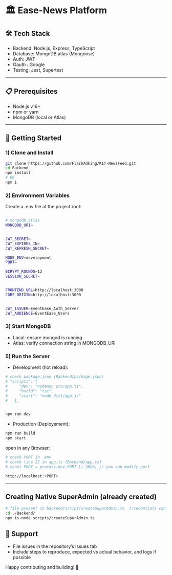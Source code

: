 
# 🏛️ Ease-News Platform

## 🛠 Tech Stack
- Backend: Node.js, Express, TypeScript
- Database: MongoDB atlas (Mongoose)
- Auth: JWT
- Oauth : Google
- Testing: Jest, Supertest

---

## 📋 Prerequisites
- Node.js v16+
- npm or yarn
- MongoDB (local or Atlas)

---

## 🚀 Getting Started

### 1) Clone and Install
```bash
git clone https://github.com/FlashAdking/KIT-NewsFeed.git
cd Backend
npm install 
# OR
npm i
```



### 2) Environment Variables
Create a .env file at the project root:
```bash

# mongodb atlas
MONGODB_URI=


JWT_SECRET=
JWT_EXPIRES_IN=
JWT_REFRESH_SECRET=

NODE_ENV=development
PORT=

BCRYPT_ROUNDS=12
SESSION_SECRET=


FRONTEND_URL=http://localhost:3000
CORS_ORIGIN=http://localhost:3000


JWT_ISSUER=EventEase_Auth_Server
JWT_AUDIENCE=EventEase_Users

```



### 3) Start MongoDB
- Local: ensure mongod is running
- Atlas: verify connection string in MONGODB_URI


### 5) Run the Server
- Development (hot reload):
```bash
# check package.json (Backend/package.json)
# "scripts": {
#     "dev": "nodemon src/app.ts",
#     "build": "tsc",
#     "start": "node dist/app.js"
#   },


npm run dev
```


- Production (Deployement):
```bash
npm run build
npm start

```


open in any Browser:
```bash
# check PORT in .env 
# check line 22 in app.ts (Backend/app.ts)
# const PORT = process.env.PORT || 3000; // you can modify port

http://localhost:<PORT>
```



---

## Creating Native SuperAdmin (already created)
```bash 
# file present in backend/script/createSuperAdmin.ts  (credentials can be modified)
cd ./Backend/
npx ts-node scripts/createSuperAdmin.ts
```



## 📧 Support
- File issues in the repository’s Issues tab
- Include steps to reproduce, expected vs actual behavior, and logs if possible

Happy contributing and building! 🚀
